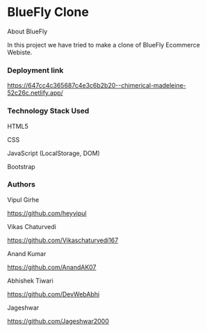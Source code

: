 # BlueFly Clone
About BlueFly 

In this project we have tried to make a clone of BlueFly Ecommerce Webiste. 

### Deployment link
https://647cc4c365687c4e3c6b2b20--chimerical-madeleine-52c26c.netlify.app/

### Technology Stack Used
HTML5 

CSS

JavaScript (LocalStorage, DOM)

Bootstrap


### Authors
Vipul Girhe 

https://github.com/heyvipul

Vikas Chaturvedi 
 
https://github.com/Vikaschaturvedi167

Anand Kumar 

https://github.com/AnandAK07

Abhishek Tiwari 

https://github.com/DevWebAbhi

Jageshwar 

https://github.com/Jageshwar2000
